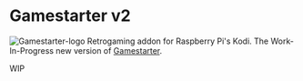 # Gamestarter v2
![Gamestarter-logo](https://raw.githubusercontent.com/bite-your-idols/script.gamestarter/master/resources/media/gamestarter-logo.jpg)
Retrogaming addon for Raspberry Pi's Kodi. The Work-In-Progress new version of [Gamestarter](https://github.com/bite-your-idols/gamestarter-openelec). 

WIP
